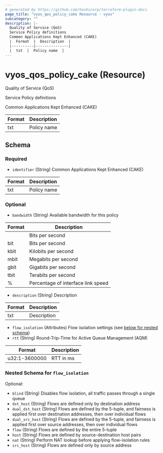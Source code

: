 ```yaml
---
# generated by https://github.com/hashicorp/terraform-plugin-docs
page_title: "vyos_qos_policy_cake Resource - vyos"
subcategory: ""
description: |-
  Quality of Service (QoS)
  Service Policy definitions
  Common Applications Kept Enhanced (CAKE)
  |  Format  |  Description  |
  |----------|---------------|
  |  txt  |  Policy name  |
---
```


# vyos_qos_policy_cake (Resource)

Quality of Service (QoS)

Service Policy definitions

Common Applications Kept Enhanced (CAKE)

|  Format  |  Description  |
|----------|---------------|
|  txt  |  Policy name  |



<!-- schema generated by tfplugindocs -->
## Schema

### Required

- `identifier` (String) Common Applications Kept Enhanced (CAKE)

|  Format  |  Description  |
|----------|---------------|
|  txt  |  Policy name  |

### Optional

- `bandwidth` (String) Available bandwidth for this policy

|  Format  |  Description  |
|----------|---------------|
|  <number>  |  Bits per second  |
|  <number>bit  |  Bits per second  |
|  <number>kbit  |  Kilobits per second  |
|  <number>mbit  |  Megabits per second  |
|  <number>gbit  |  Gigabits per second  |
|  <number>tbit  |  Terabits per second  |
|  <number>%  |  Percentage of interface link speed  |
- `description` (String) Description

|  Format  |  Description  |
|----------|---------------|
|  txt  |  Description  |
- `flow_isolation` (Attributes) Flow isolation settings (see [below for nested schema](#nestedatt--flow_isolation))
- `rtt` (String) Round-Trip-Time for Active Queue Management (AQM)

|  Format  |  Description  |
|----------|---------------|
|  u32:1-3600000  |  RTT in ms  |

<a id="nestedatt--flow_isolation"></a>
### Nested Schema for `flow_isolation`

Optional:

- `blind` (String) Disables flow isolation, all traffic passes through a single queue
- `dst_host` (String) Flows are defined only by destination address
- `dual_dst_host` (String) Flows are defined by the 5-tuple, and fairness is applied first over destination addresses, then over individual flows
- `dual_src_host` (String) Flows are defined by the 5-tuple, and fairness is applied first over source addresses, then over individual flows
- `flow` (String) Flows are defined by the entire 5-tuple
- `host` (String) Flows are defined by source-destination host pairs
- `nat` (String) Perform NAT lookup before applying flow-isolation rules
- `src_host` (String) Flows are defined only by source address
